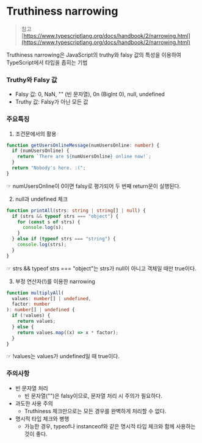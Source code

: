 # Truthiness narrowing
> 참고 [https://www.typescriptlang.org/docs/handbook/2/narrowing.html](https://www.typescriptlang.org/docs/handbook/2/narrowing.html)

Truthiness narrowing은 JavaScript의 truthy와 falsy 값의 특성을 이용하여 TypeScript에서 타입을 좁히는 기법

### Truthy와 Falsy 값
+ Falsy 값: 0, NaN, "" (빈 문자열), 0n (BigInt 0), null, undefined
+ Truthy 값: Falsy가 아닌 모든 값

### 주요특징
1. 조건문에서의 활용
```ts
function getUsersOnlineMessage(numUsersOnline: number) {
  if (numUsersOnline) {
    return `There are ${numUsersOnline} online now!`;
  }
  return "Nobody's here. :(";
}
```
☞ numUsersOnline이 0이면 falsy로 평가되어 두 번째 return문이 실행된다.

2. null과 undefined 체크
```ts
function printAll(strs: string | string[] | null) {
  if (strs && typeof strs === "object") {
    for (const s of strs) {
      console.log(s);
    }
  } else if (typeof strs === "string") {
    console.log(strs);
  }
}
```
☞ strs && typeof strs === "object"는 strs가 null이 아니고 객체일 때만 true이다.

3. 부정 연산자(!)를 이용한 narrowing
```ts
function multiplyAll(
  values: number[] | undefined,
  factor: number
): number[] | undefined {
  if (!values) {
    return values;
  } else {
    return values.map((x) => x * factor);
  }
}
```
☞ !values는 values가 undefined일 때 true이다.

### 주의사항
+ 빈 문자열 처리
  + 빈 문자열("")은 falsy이므로, 문자열 처리 시 주의가 필요하다.
+ 과도한 사용 주의
  + Truthiness 체크만으로는 모든 경우를 완벽하게 처리할 수 없다.
+ 명시적 타입 체크와 병행
  + 가능한 경우, typeof나 instanceof와 같은 명시적 타입 체크와 함께 사용하는 것이 좋다.
